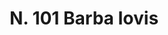 ---
title: "N. 101 Barba Iovis"
permalink: "/edition/plant101/"
plant-name: "N. 101"
plant-number: "101"
plant-xml: "/assets/xml/plant101.xml"
plant-img1: "/assets/img/plant101_verso.jpg"
plant-img2: "/assets/img/plant101.jpg"
plant-title: "N. 101 Barba Iovis"
plant-wfo-link: ""
plant-kew-link: ""
plant-taxon-content: "Anthyllis Barba-Jovis L."
layout: single-xml
---